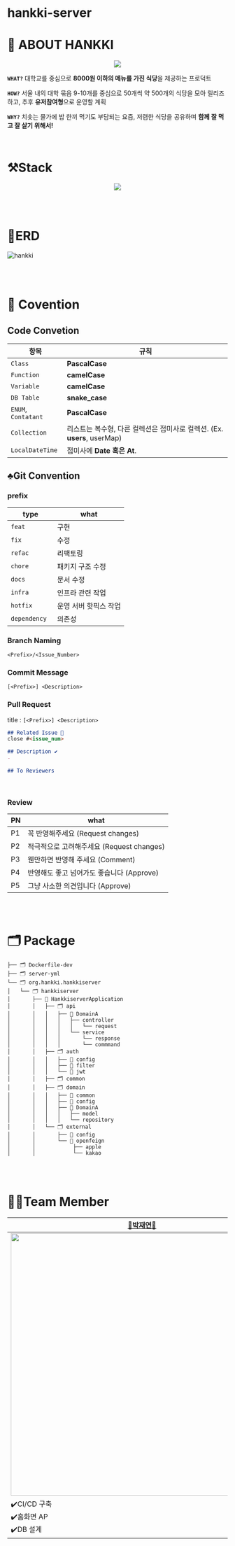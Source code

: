 # hankki-server

# 👋 ABOUT HANKKI

 <div align = "center">
  <img witdth= "600px" src="https://github.com/Team-Hankki/hankki-server/assets/109809242/275fabbb-b1c1-4589-b9e0-ec6b870dc401">
</div>
 
**`WHAT?`**  대학교를 중심으로 **8000원 이하의 메뉴를 가진 식당**을 제공하는 프로덕트 

**`HOW?`** 서울 내의 대학 묶음 9-10개를 중심으로 50개씩 약 500개의 식당을 모아 릴리즈하고, 추후 **유저참여형**으로 운영할 계획 

**`WHY?`** 치솟는 물가에 밥 한끼 먹기도 부담되는 요즘, 저렴한 식당을 공유하며 **함께** **잘 먹고 잘 살기 위해서!**

<br>

# ⚒️Stack 

<div align = "center">
  <img src="https://firebasestorage.googleapis.com/v0/b/stackticon-81399.appspot.com/o/images%2F1720497281719?alt=media&token=f40aa73a-b50e-43cc-bd2a-a49e3d62086d)](https://github.com/msdio/stackticon">
</div>

<br><br>
# 📍ERD
![hankki](https://github.com/Team-Hankki/hankki-server/assets/109809242/36c645b6-68e6-42b8-a9e2-9ddf790a6f4f)

<br><br>
# 📜 Covention
## Code Convetion
| 항목                | 규칙                                                                                  |
|---------------------|---------------------------------------------------------------------------------------|
| `Class`         | **PascalCase**          |
| `Function`              | **camelCase**                                                                         |
| `Variable`                | **camelCase**                                                                         |
| `DB Table`           | **snake_case**                                                                        |
| `ENUM`, `Contatant`          | **PascalCase**                                                                        |
| `Collection`  | 리스트는 복수형, 다른 컬렉션은 접미사로 컬렉션. (Ex. **users**, userMap) |
| `LocalDateTime`       | 접미사에 **Date 혹은 At**.                                                 |

## ♣️Git Convention
### prefix
| type         | what                  |
|--------------|-----------------------|
| `feat`       | 구현                  |
| `fix`        | 수정                  |
| `refac`      | 리팩토링              |
| `chore`      | 패키지 구조 수정      |
| `docs`       | 문서 수정             |
| `infra`      | 인프라 관련 작업      |
| `hotfix`     | 운영 서버 핫픽스 작업 |
| `dependency `  | 의존성 |

### Branch Naming
`<Prefix>/<Issue_Number>`

### Commit Message 
`[<Prefix>] <Description>`

### Pull Request
title : `[<Prefix>] <Description>`
```Markdown
## Related Issue 📌
close #<issue_num>

## Description ✔️
- 

## To Reviewers
```
<br>

### Review
| PN| what|
|------|-----|
|P1 | 꼭 반영해주세요 (Request changes) |
|P2 | 적극적으로 고려해주세요 (Request changes) |
| P3| 웬만하면 반영해 주세요 (Comment) |
| P4 | 반영해도 좋고 넘어가도 좋습니다 (Approve) |
|P5 | 그냥 사소한 의견입니다 (Approve) |

<br><br>
# 🗂️ Package
```
├── 🗂️ Dockerfile-dev
├── 🗂️ server-yml
└── 🗂️ org.hankki.hankkiserver
│   └── 🗂️ hankkiserver
│       ├── 💽 HankkiserverApplication
│       │   ├── 🗂️ api
│       │   │   ├── 📂 DomainA
│       │   │   │   ├── controller
│       │   │   │   │   └── request
│       │   │   │   └── service
│       │   │   │       └── response
│       │   │   │       └── commmand
│       │   ├── 🗂️ auth
│       │   │   ├── 📂 config
│       │   │   ├── 📂 filter
│       │   │   └── 📂 jwt
│       │   ├── 🗂️ common
│       │   ├── 🗂️ domain
│       │   │   ├── 📂 common
│       │   │   ├── 📂 config
│       │   │   ├── 📂 DomainA
│       │   │   │   ├── model
│       │   │   │   └── repository
│       │   └── 🗂️ external
│       │       ├── 📂 config
│       │       └── 📂 openfeign
│       │            ├── apple
│       │            └── kakao

```
<br><br>
# 🤼‍♀️Team Member

| [👑박재연👑](https://github.com/Parkjyun) | [🌱김가연🌱](https://github.com/kgy1008) | [🌱박서진🌱](https://github.com/PicturePark1101)|
|--------|------- |---------- |
| <img width="600px" src= "https://github.com/Team-Hankki/hankki-server/assets/109809242/2276da80-d520-4548-8064-8011fb9e92a7"> | <img width="600px" src="https://github.com/Team-Hankki/hankki-server/assets/109809242/cb7addf0-a6ca-41f4-b2cc-7cb1a8a480d3">  | <img width="600px" src="https://github.com/Team-Hankki/hankki-server/assets/109809242/7d62d5c9-9b8d-4e43-a118-0ad4e69fb564"> |
| ✔️CI/CD 구축<br> ✔️홈화면 AP<br>✔️DB 설계  | ✔️소셜로그인(KAKAO, APPLE) <br> ✔️식당 API| ✔️마이페이지 API <br> ✔️족보 API |

